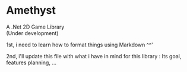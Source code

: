 # Amethyst
A .Net 2D Game Library  
(Under development)

1st, i need to learn how to format things using Markdown ^^'

2nd, i'll update this file with what i have in mind for this library :
Its goal, features planning, ...

